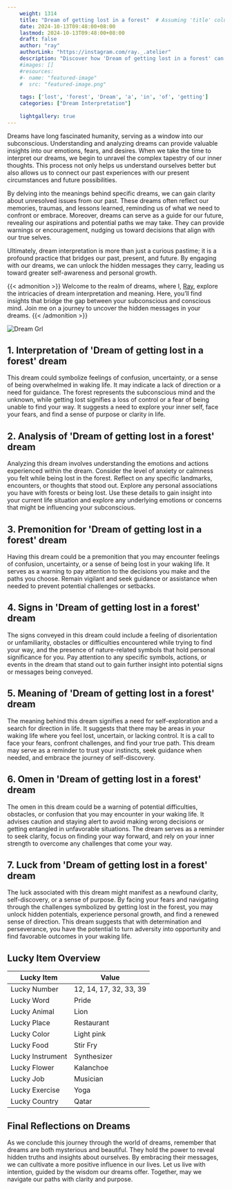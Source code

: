 ```yaml
---
    weight: 1314
    title: "Dream of getting lost in a forest"  # Assuming 'title' column exists
    date: 2024-10-13T09:48:00+08:00
    lastmod: 2024-10-13T09:48:00+08:00
    draft: false
    author: "ray"
    authorLink: "https://instagram.com/ray._.atelier"
    description: "Discover how 'Dream of getting lost in a forest' can interpret your future and uncover its significant meanings in your life."
    #images: []
    #resources:
    #- name: "featured-image"
    #  src: "featured-image.png"
    
    tags: ['lost', 'forest', 'Dream', 'a', 'in', 'of', 'getting']
    categories: ["Dream Interpretation"]
    
    lightgallery: true
---
```

    
Dreams have long fascinated humanity, serving as a window into our subconscious. Understanding and analyzing dreams can provide valuable insights into our emotions, fears, and desires. When we take the time to interpret our dreams, we begin to unravel the complex tapestry of our inner thoughts. This process not only helps us understand ourselves better but also allows us to connect our past experiences with our present circumstances and future possibilities.

By delving into the meanings behind specific dreams, we can gain clarity about unresolved issues from our past. These dreams often reflect our memories, traumas, and lessons learned, reminding us of what we need to confront or embrace. Moreover, dreams can serve as a guide for our future, revealing our aspirations and potential paths we may take. They can provide warnings or encouragement, nudging us toward decisions that align with our true selves.

Ultimately, dream interpretation is more than just a curious pastime; it is a profound practice that bridges our past, present, and future. By engaging with our dreams, we can unlock the hidden messages they carry, leading us toward greater self-awareness and personal growth.

{{< admonition >}}
Welcome to the realm of dreams, where I, [Ray](https://instagram.com/ray._.atelier), explore the intricacies of dream interpretation and meaning. Here, you’ll find insights that bridge the gap between your subconscious and conscious mind. Join me on a journey to uncover the hidden messages in your dreams.
{{< /admonition >}}

![Dream Grl](https://cdn.pixabay.com/photo/2017/11/02/03/35/gothic-2910057_1280.jpg "Dream Grl")

## 1. Interpretation of 'Dream of getting lost in a forest' dream

This dream could symbolize feelings of confusion, uncertainty, or a sense of being overwhelmed in waking life. It may indicate a lack of direction or a need for guidance. The forest represents the subconscious mind and the unknown, while getting lost signifies a loss of control or a fear of being unable to find your way. It suggests a need to explore your inner self, face your fears, and find a sense of purpose or clarity in life.

## 2. Analysis of 'Dream of getting lost in a forest' dream

Analyzing this dream involves understanding the emotions and actions experienced within the dream. Consider the level of anxiety or calmness you felt while being lost in the forest. Reflect on any specific landmarks, encounters, or thoughts that stood out. Explore any personal associations you have with forests or being lost. Use these details to gain insight into your current life situation and explore any underlying emotions or concerns that might be influencing your subconscious.

## 3. Premonition for 'Dream of getting lost in a forest' dream

Having this dream could be a premonition that you may encounter feelings of confusion, uncertainty, or a sense of being lost in your waking life. It serves as a warning to pay attention to the decisions you make and the paths you choose. Remain vigilant and seek guidance or assistance when needed to prevent potential challenges or setbacks.

## 4. Signs in 'Dream of getting lost in a forest' dream

The signs conveyed in this dream could include a feeling of disorientation or unfamiliarity, obstacles or difficulties encountered while trying to find your way, and the presence of nature-related symbols that hold personal significance for you. Pay attention to any specific symbols, actions, or events in the dream that stand out to gain further insight into potential signs or messages being conveyed.

## 5. Meaning of 'Dream of getting lost in a forest' dream

The meaning behind this dream signifies a need for self-exploration and a search for direction in life. It suggests that there may be areas in your waking life where you feel lost, uncertain, or lacking control. It is a call to face your fears, confront challenges, and find your true path. This dream may serve as a reminder to trust your instincts, seek guidance when needed, and embrace the journey of self-discovery.

## 6. Omen in 'Dream of getting lost in a forest' dream

The omen in this dream could be a warning of potential difficulties, obstacles, or confusion that you may encounter in your waking life. It advises caution and staying alert to avoid making wrong decisions or getting entangled in unfavorable situations. The dream serves as a reminder to seek clarity, focus on finding your way forward, and rely on your inner strength to overcome any challenges that come your way.

## 7. Luck from 'Dream of getting lost in a forest' dream

The luck associated with this dream might manifest as a newfound clarity, self-discovery, or a sense of purpose. By facing your fears and navigating through the challenges symbolized by getting lost in the forest, you may unlock hidden potentials, experience personal growth, and find a renewed sense of direction. This dream suggests that with determination and perseverance, you have the potential to turn adversity into opportunity and find favorable outcomes in your waking life.

## Lucky Item Overview
| Lucky Item          | Value              |
|---------------|--------------------|
| Lucky Number        | 12, 14, 17, 32, 33, 39  |
| Lucky Word          | Pride |
| Lucky Animal        | Lion |
| Lucky Place         | Restaurant     |
| Lucky Color         | Light pink     |
| Lucky Food          | Stir Fry      |
| Lucky Instrument    | Synthesizer |
| Lucky Flower        | Kalanchoe    |
| Lucky Job           | Musician       |
| Lucky Exercise      | Yoga  |
| Lucky Country       | Qatar    |


##  Final Reflections on Dreams

As we conclude this journey through the world of dreams, remember that dreams are both mysterious and beautiful. They hold the power to reveal hidden truths and insights about ourselves. By embracing their messages, we can cultivate a more positive influence in our lives. Let us live with intention, guided by the wisdom our dreams offer. Together, may we navigate our paths with clarity and purpose.
